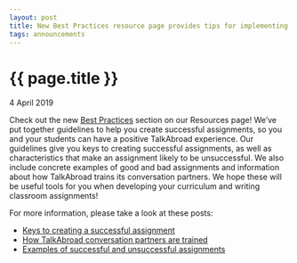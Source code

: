 ```yaml
---
layout: post
title: New Best Practices resource page provides tips for implementing TalkAbroad successfully
tags: announcements
---
```


# {{ page.title }}

4 April 2019

Check out the new <a href="https://resources.talkabroad.com/best_practices/">Best Practices</a> section on our Resources page! We’ve put together guidelines to help you create successful assignments, so you and your students can have a positive TalkAbroad experience. Our guidelines give you keys to creating successful assignments, as well as characteristics that make an assignment likely to be unsuccessful. We also include concrete examples of good and bad assignments and information about how TalkAbroad trains its conversation partners. We hope these will be useful tools for you when developing your curriculum and writing classroom assignments!

For more information, please take a look at these posts:
- [Keys to creating a successful assignment](/best_practices/keys-to-a-successful-assignment/)
- [How TalkAbroad conversation partners are trained](/best_practices/how-convo-partners-are-trained/)
- [Examples of successful and unsuccessful assignments](/best_practices/sample-assignments/)